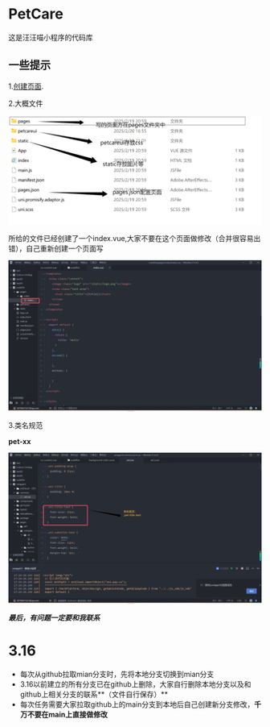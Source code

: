 # PetCare
这是汪汪喵小程序的代码库



## 一些提示
1.[创建页面](https://uniapp.dcloud.net.cn/tutorial/page.html).

2.大概文件

![文件列表](文件列表.png)

所给的文件已经创建了一个index.vue,大家不要在这个页面做修改（合并很容易出错），自己重新创建一个页面写

![示例页面](示例页面.png)

3.类名规范

**pet-xx**

![类名规范](类名规范.png)

***最后，有问题一定要和我联系***



# 3.16

- 每次从github拉取mian分支时，先将本地分支切换到mian分支
- 3.16以前建立的所有分支已在github上删除，大家自行删除本地分支以及和github上相关分支的联系**（文件自行保存）**
- 每次任务需要大家拉取github上的main分支到本地后自己创建新分支修改，**千万不要在main上直接做修改**

